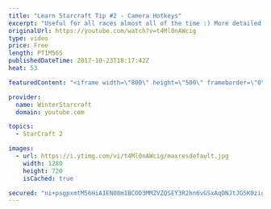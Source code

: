 ```yaml
---
title: "Learn Starcraft Tip #2 - Camera Hotkeys"
excerpt: "Useful for all races almost all of the time :) More detailed guides/tutorials under the learn to play starcraft playlist."
originalUrl: https://youtube.com/watch?v=t4Ml0nAWcig
type: video
price: Free
length: PT1M56S
publishedDateTime: 2017-10-23T18:17:42Z
heat: 53

featuredContent: "<iframe width=\"800\" height=\"500\" frameborder=\"0\" src=\"https://www.youtube.com/embed/t4Ml0nAWcig\" allow=\"accelerometer; autoplay; encrypted-media; gyroscope; picture-in-picture\" allowfullscreen></iframe>"

provider:
  name: WinterStarcraft
  domain: youtube.com

topics:
  - StarCraft 2

images:
  - url: https://i.ytimg.com/vi/t4Ml0nAWcig/maxresdefault.jpg
    width: 1280
    height: 720
    isCached: true

secured: "ni+psgpxmtM56HiAIEN08m1BCOD3MMZVZQSEY3R2hn6vGSxAqDNJtJG5K0zigwqNj8jKRli/GIL1XCYihQlgFiXBFZU0nOGGRSaDeri7S19HfinIter5chRO/DZk+saGXSIPnJODYD3j/rDWBMh9Ls3Df07YowYN6Luye6rOsxcJ+JAGDorNnGYRuT1+vzjJ/1cXWwqFCvRoheabEJRTRbnbGq/JtdF5vpyFFKKQPhx9rK9E9T7pbGetRX9H2Bc5iyzkwDkoKX/ojceU0ExXmjxaFPAtC/aqX4Y0MN5nPeC48G+p8L+gMlSVyoDr7UoYPJzvc1C+bMc7DH554lx36d2HgKDNEsPXtALgacN3Cil9X+tFtKSbvkwp5ntjXhVNcbM7aPwjb4qm/kIYAekzT19d21O95CD6OB785EBtN2o=;8NE0y4+RRSQEX72H64cvYg=="
---
```


